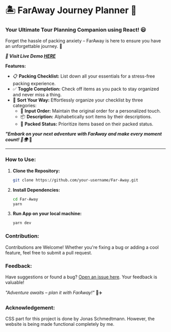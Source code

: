 # 🏝️ **FarAway Journey Planner** 🧳

### Your Ultimate Tour Planning Companion using React! 😃

Forget the hassle of packing anxiety – FarAway is here to ensure you have an unforgettable journey. 🚀

**_*🚀 Visit Live Demo [HERE](https://fast-react-pizza-co-fawn.vercel.app/)*_**

**Features:**

- 📋 **Packing Checklist:** List down all your essentials for a stress-free packing experience.
- ✅ **Toggle Completion:** Check off items as you pack to stay organized and never miss a thing.
- 🔄 **Sort Your Way:** Effortlessly organize your checklist by three categories:
  - 📝 **Input Order:** Maintain the original order for a personalized touch.
  - 📦 **Description:** Alphabetically sort items by their descriptions.
  - 🎒 **Packed Status:** Prioritize items based on their packed status.

**_"Embark on your next adventure with FarAway and make every moment count! 🎉🌍_** 🌟

---

### How to Use:

1. **Clone the Repository:**
   ```bash
   git clone https://github.com/your-username/Far-Away.git
   ```
2. **Install Dependencies:**
   ```bash
   cd Far-Away
   yarn
   ```
3. **Run App on your local machine:**
   ```bash
   yarn dev
   ```

### Contribution:

Contributions are Welcome! Whether you're fixing a bug or adding a cool feature, feel free to submit a pull request.

### Feedback:

Have suggestions or found a bug? [Open an issue here](https://github.com/your-username/faraway-journey-planner/issues). Your feedback is valuable!

_"Adventure awaits – plan it with FarAway!"_ 🌴✈️

### Acknowledgement:

CSS part for this project is done by Jonas Schmedtmann. However, the website is being made functional completely by me.
